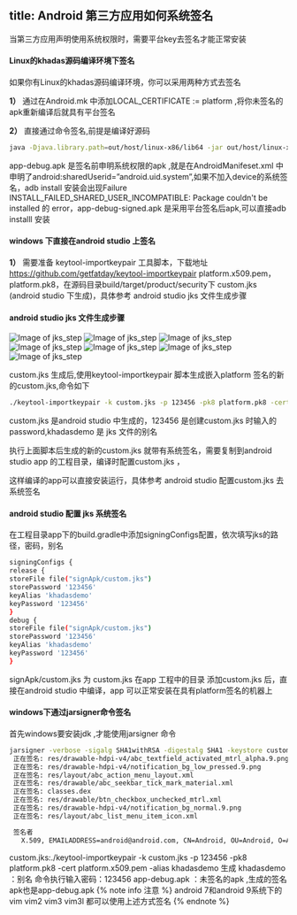 title: Android 第三方应用如何系统签名
---

当第三方应用声明使用系统权限时，需要平台key去签名才能正常安装

#### Linux的khadas源码编译环境下签名
如果你有Linux的khadas源码编译环境，你可以采用两种方式去签名


**1）** 通过在Android.mk 中添加LOCAL_CERTIFICATE := platform ,将你未签名的apk重新编译后就具有平台签名

**2）** 直接通过命令签名,前提是编译好源码
```sh
java -Djava.library.path=out/host/linux-x86/lib64 -jar out/host/linux-x86/framework/signapk.jar build/target/product/security/platform.x509.pem build/target/product/security/platform.pk8 app-debug.apk app-debug-signed.apk

```
app-debug.apk 是签名前申明系统权限的apk ,就是在AndroidManifeset.xml 中申明了android:sharedUserid=”android.uid.system”,如果不加入device的系统签名，adb install 安装会出现Failure INSTALL_FAILED_SHARED_USER_INCOMPATIBLE: Package couldn't be installed 的 error，app-debug-signed.apk 是采用平台签名后apk,可以直接adb installl 安装

#### windows 下直接在android studio 上签名
**1）** 需要准备 keytool-importkeypair 工具脚本，下载地址 https://github.com/getfatday/keytool-importkeypair
platform.x509.pem，platform.pk8，在源码目录build/target/product/security下
custom.jks (android studio 下生成)，具体参考 android studio jks 文件生成步骤
#### android studio jks 文件生成步骤
![Image of jks_step](/android/images/vim3/step1.png)
![Image of jks_step](/android/images/vim3/step2.png)
![Image of jks_step](/android/images/vim3/step3.png)
![Image of jks_step](/android/images/vim3/step4.png)
![Image of jks_step](/android/images/vim3/step5.png)
![Image of jks_step](/android/images/vim3/step6.png)
![Image of jks_step](/android/images/vim3/step7.png)

custom.jks 生成后,使用keytool-importkeypair 脚本生成嵌入platform 签名的新的custom.jks,命令如下
```sh
./keytool-importkeypair -k custom.jks -p 123456 -pk8 platform.pk8 -cert platform.x509.pem -alias khadasdemo

```
custom.jks 是android studio 中生成的，123456 是创建custom.jks 时输入的password,khadasdemo 是 jks 文件的别名

执行上面脚本后生成的新的custom.jks 就带有系统签名，需要复制到android studio app 的工程目录，编译时配置custom.jks ，

这样编译的app可以直接安装运行，具体参考 android studio 配置custom.jks 去系统签名

#### android studio 配置 jks 系统签名

在工程目录app下的build.gradle中添加signingConfigs配置，依次填写jks的路径，密码，别名
```sh
signingConfigs { 
release { 
storeFile file("signApk/custom.jks") 
storePassword '123456'
keyAlias 'khadasdemo'
keyPassword '123456'
} 
debug { 
storeFile file("signApk/custom.jks") 
storePassword '123456'
keyAlias 'khadasdemo'
keyPassword '123456'
} 
```
signApk/custom.jks 为 custom.jks 在app 工程中的目录
添加custom.jks 后，直接在android studio 中编译，app 可以正常安装在具有platform签名的机器上

#### windows下通过jarsigner命令签名
首先windows要安装jdk ,才能使用jarsigner 命令
```sh
jarsigner -verbose -sigalg SHA1withRSA -digestalg SHA1 -keystore custom.jks app-debug.apk khadasdemo
 正在签名: res/drawable-hdpi-v4/abc_textfield_activated_mtrl_alpha.9.png
 正在签名: res/drawable-hdpi-v4/notification_bg_low_pressed.9.png
 正在签名: res/layout/abc_action_menu_layout.xml
 正在签名: res/drawable/abc_seekbar_tick_mark_material.xml
 正在签名: classes.dex
 正在签名: res/drawable/btn_checkbox_unchecked_mtrl.xml
 正在签名: res/drawable-hdpi-v4/notification_bg_normal.9.png
 正在签名: res/layout/abc_list_menu_item_icon.xml

 签名者
   X.509, EMAILADDRESS=android@android.com, CN=Android, OU=Android, O=Android, L=Mountain View, ST=California, C=US

```
custom.jks:./keytool-importkeypair -k custom.jks -p 123456 -pk8 platform.pk8 -cert platform.x509.pem -alias khadasdemo 生成
khadasdemo ：别名
命令执行输入密码：123456
app-debug.apk ：未签名的apk ,生成的签名apk也是app-debug.apk
{% note info 注意 %}
android 7和android 9系统下的vim vim2 vim3 vim3l 都可以使用上述方式签名
{% endnote %}

